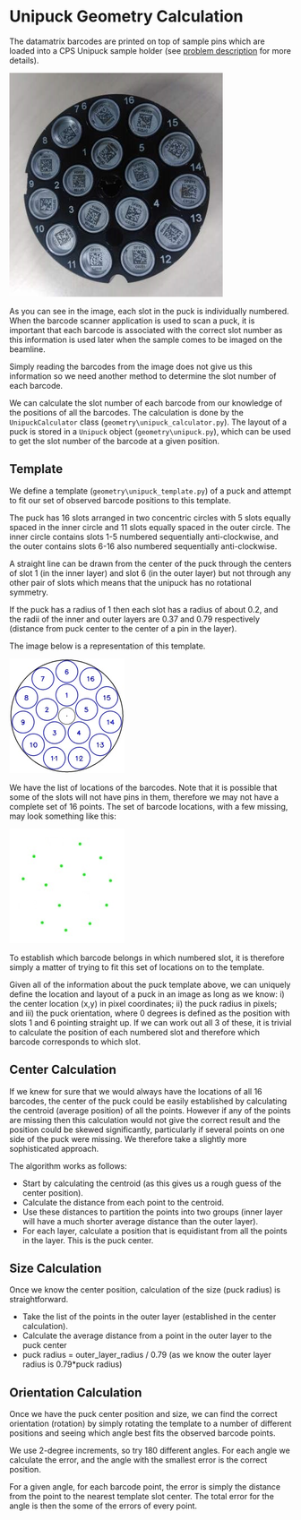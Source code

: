 Unipuck Geometry Calculation
============================
The datamatrix barcodes are printed on top of sample pins which are loaded into a CPS Unipuck sample holder (see [problem description](docs/problem.md) for more details).

![Puck](img/puck.jpg)

As you can see in the image, each slot in the puck is individually numbered. When the barcode scanner application is used to scan a puck, it is important that each barcode is associated with the correct slot number as this information is used later when the sample comes to be imaged on the beamline.

Simply reading the barcodes from the image does not give us this information so we need another method to determine the slot number of each barcode.

We can calculate the slot number of each barcode from our knowledge of the positions of all the barcodes. The calculation is done by the `UnipuckCalculator` class (`geometry\unipuck_calculator.py`). The layout of a puck is stored in a `Unipuck` object (`geometry\unipuck.py`), which can be used to get the slot number of the barcode at a given position.


Template
--------
We define a template (`geometry\unipuck_template.py`) of a puck and attempt to fit our set of observed barcode positions to this template.

The puck has 16 slots arranged in two concentric circles with 5 slots equally spaced in the inner circle and 11 slots equally spaced in the outer circle. The inner circle contains slots 1-5 numbered sequentially anti-clockwise, and the outer contains slots 6-16 also numbered sequentially anti-clockwise. 

A straight line can be drawn from the center of the puck through the centers of slot 1 (in the inner layer) and slot 6 (in the outer layer) but not through any other pair of slots which means that the unipuck has no rotational symmetry. 

If the puck has a radius of 1 then each slot has a radius of about 0.2, and the radii of the inner and outer layers are 0.37 and 0.79 respectively (distance from puck center to the center of a pin in the layer).

The image below is a representation of this template.

![Template](img/unipuck/template.jpg)

We have the list of locations of the barcodes. Note that it is possible that some of the slots will not have pins in them, therefore we may not have a complete set of 16 points. The set of barcode locations, with a few missing, may look something like this:

![Barcode Locations](img/unipuck/barcode_points.jpg)

To establish which barcode belongs in which numbered slot, it is therefore simply a matter of trying to fit this set of locations on to the template. 

Given all of the information about the puck template above, we can uniquely define the location and layout of a puck in an image as long as we know: i) the center location (x,y) in pixel coordinates; ii) the puck radius in pixels; and iii) the puck orientation, where 0 degrees is defined as the position with slots 1 and 6 pointing straight up. If we can work out all 3 of these, it is trivial to calculate the position of each numbered slot and therefore which barcode corresponds to which slot. 


Center Calculation
------------------
If we knew for sure that we would always have the locations of all 16 barcodes, the center of the puck could be easily established by calculating the centroid (average position) of all the points. However if any of the points are missing then this calculation would not give the correct result and the position could be skewed significantly, particularly if several points on one side of the puck were missing. We therefore take a slightly more sophisticated approach.

The algorithm works as follows:

 * Start by calculating the centroid (as this gives us a rough guess of the center position).
 * Calculate the distance from each point to the centroid.
 * Use these distances to partition the points into two groups (inner layer will have a much shorter average distance than the outer layer).
 * For each layer, calculate a position that is equidistant from all the points in the layer. This is the puck center.


Size Calculation
----------------
Once we know the center position, calculation of the size (puck radius) is straightforward.

 * Take the list of the points in the outer layer (established in the center calculation).
 * Calculate the average distance from a point in the outer layer to the puck center
 * puck radius = outer_layer_radius / 0.79 (as we know the outer layer radius is 0.79*puck radius)


Orientation Calculation
-----------------------
Once we have the puck center position and size, we can find the correct orientation (rotation) by simply rotating the template to a number of different positions and seeing which angle best fits the observed barcode points.
 
We use 2-degree increments, so try 180 different angles. For each angle we calculate the error, and the angle with the smallest error is the correct position.

For a given angle, for each barcode point, the error is simply the distance from the point to the nearest template slot center. The total error for the angle is then the some of the errors of every point.






